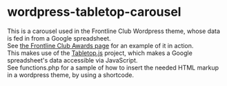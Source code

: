 wordpress-tabletop-carousel
===========================

This is a carousel used in the Frontline Club Wordpress theme, whose data is fed in from a Google spreadsheet.
<br/> 
See <a href="http://frontlineclub.com/awards"> the Frontline Club Awards page</a> for an example of it in action.
<br/>
This makes use of the <a href="https://github.com/jsoma/tabletop">Tabletop.js</a> project, which makes a Google spreadsheet's data accessible via JavaScript. 
<br/>
See functions.php for a sample of how to insert the needed HTML markup in a wordpress theme, by using a shortcode. 


